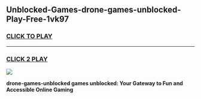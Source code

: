 
## Unblocked-Games-drone-games-unblocked-Play-Free-1vk97
<h3>
<a href="https://premium76.site?title=drone-games-unblocked&ref=20M">CLICK TO PLAY</a></h3>
<hr>

<h3>
<a href="https://premium76.site?title=drone-games-unblocked&ref=20M">CLICK 2 PLAY</a>
  
</h3>

<a href="https://premium76.site?title=drone-games-unblocked&ref=19M"><img src="https://clearcache.store/games.png"></a>


**drone-games-unblocked games unblocked: Your Gateway to Fun and Accessible Online Gaming**
